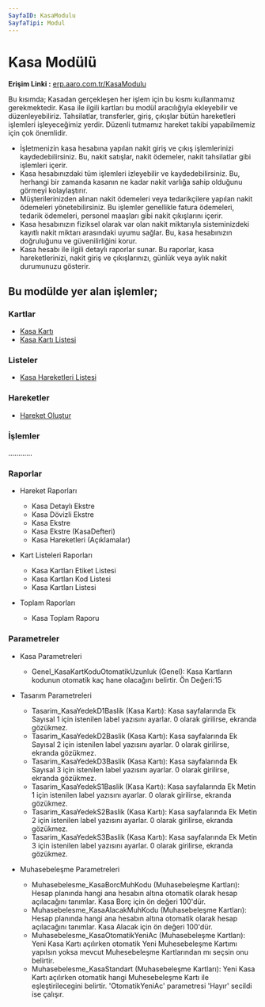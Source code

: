 ```yaml
---
SayfaID: KasaModulu
SayfaTipi: Modul
---
```


# Kasa Modülü

**Erişim Linki :** [erp.aaro.com.tr/KasaModulu](erp.aaro.com.tr/KasaModulu)

Bu kısımda; Kasadan gerçekleşen her işlem için bu kısmı kullanmamız gerekmektedir. 
Kasa ile ilgili kartları bu modül aracılığıyla ekleyebilir ve düzenleyebiliriz.
Tahsilatlar, transferler, giriş, çıkışlar bütün hareketleri işlemleri işleyeceğimiz yerdir. 
Düzenli tutmamız hareket takibi yapabilmemiz için çok önemlidir.

- İşletmenizin kasa hesabına yapılan nakit giriş ve çıkış işlemlerinizi kaydedebilirsiniz. Bu, nakit satışlar, nakit ödemeler, nakit tahsilatlar gibi işlemleri içerir.
- Kasa hesabınızdaki tüm işlemleri izleyebilir ve kaydedebilirsiniz. Bu, herhangi bir zamanda kasanın ne kadar nakit varlığa sahip olduğunu görmeyi kolaylaştırır.
- Müşterilerinizden alınan nakit ödemeleri veya tedarikçilere yapılan nakit ödemeleri yönetebilirsiniz. Bu işlemler genellikle fatura ödemeleri, tedarik ödemeleri, personel maaşları gibi nakit çıkışlarını içerir.
- Kasa hesabınızın fiziksel olarak var olan nakit miktarıyla sisteminizdeki kayıtlı nakit miktarı arasındaki uyumu sağlar. Bu, kasa hesabınızın doğruluğunu ve güvenilirliğini korur.
- Kasa hesabı ile ilgili detaylı raporlar sunar. Bu raporlar, kasa hareketlerinizi, nakit giriş ve çıkışlarınızı, günlük veya aylık nakit durumunuzu gösterir.

## Bu modülde yer alan işlemler;

### Kartlar

- [Kasa Kartı](../Kasa/KasaKarti.md)
- [Kasa Kartı Listesi](../Kasa/KasaKatiListesi.md)

### Listeler 

- [Kasa Hareketleri Listesi](../Kasa/KasaHareketleriListesi.md)

### Hareketler 

- [Hareket Oluştur](../Banka/HareketOlustur.md)

### İşlemler 

............

### Raporlar

- Hareket Raporları
	- Kasa Detaylı Ekstre	
	- Kasa Dövizli Ekstre
	- Kasa Ekstre
	- Kasa Ekstre (KasaDefteri)
	- Kasa Hareketleri (Açıklamalar)

- Kart Listeleri Raporları
	- Kasa Kartları Etiket Listesi
	- Kasa Kartları Kod Listesi
	- Kasa Kartları Listesi

- Toplam Raporları
	- Kasa Toplam Raporu

### Parametreler

- Kasa Parametreleri
	- Genel_KasaKartKoduOtomatikUzunluk (Genel): Kasa Kartların kodunun otomatik kaç hane olacağını belirtir. Ön Değeri:15

- Tasarım Parametreleri
	- Tasarim_KasaYedekD1Baslik (Kasa Kartı): Kasa sayfalarında Ek Sayısal 1 için istenilen label yazısını ayarlar. 0 olarak girilirse, ekranda gözükmez.
	- Tasarim_KasaYedekD2Baslik (Kasa Kartı): Kasa sayfalarında Ek Sayısal 2 için istenilen label yazısını ayarlar. 0 olarak girilirse, ekranda gözükmez.
	- Tasarim_KasaYedekD3Baslik (Kasa Kartı): Kasa sayfalarında Ek Sayısal 3 için istenilen label yazısını ayarlar. 0 olarak girilirse, ekranda gözükmez.
	- Tasarim_KasaYedekS1Baslik (Kasa Kartı): Kasa sayfalarında Ek Metin 1 için istenilen label yazısını ayarlar. 0 olarak girilirse, ekranda gözükmez.
	- Tasarim_KasaYedekS2Baslik (Kasa Kartı): Kasa sayfalarında Ek Metin 2 için istenilen label yazısını ayarlar. 0 olarak girilirse, ekranda gözükmez.
	- Tasarim_KasaYedekS3Baslik (Kasa Kartı): Kasa sayfalarında Ek Metin 3 için istenilen label yazısını ayarlar. 0 olarak girilirse, ekranda gözükmez.

- Muhasebeleşme Parametreleri
	- Muhasebelesme_KasaBorcMuhKodu (Muhasebeleşme Kartları): Hesap planında hangi ana hesabın altına otomatik olarak hesap açılacağını tanımlar. Kasa Borç için ön değeri 100'dür.
	- Muhasebelesme_KasaAlacakMuhKodu (Muhasebeleşme Kartları): Hesap planında hangi ana hesabın altına otomatik olarak hesap açılacağını tanımlar. Kasa Alacak için ön değeri 100'dür.
	- Muhasebelesme_KasaOtomatikYeniAc (Muhasebeleşme Kartları): Yeni Kasa Kartı açılırken otomatik Yeni Muhesebeleşme Kartımı yapılsın yoksa mevcut Muhesebeleşme Kartlarından mı seçsin onu belirtir.
	- Muhasebelesme_KasaStandart (Muhasebeleşme Kartları): Yeni Kasa Kartı açılırken otomatik hangi Muhesebeleşme Kartı ile eşleştirilecegini belirtir. 'OtomatikYeniAc' parametresi 'Hayır' secildi ise çalışır.